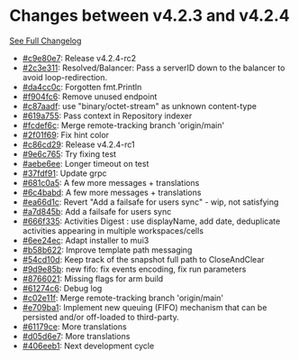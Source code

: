 # Changes between v4.2.3 and v4.2.4

[See Full Changelog](https://github.com/pydio/cells/compare/v4.2.3...v4.2.4)

- [#c9e80e7](https://github.com/pydio/cells/commit/c9e80e738aad592361e3c664c34ff1568293a732): Release v4.2.4-rc2
- [#2c3e311](https://github.com/pydio/cells/commit/2c3e3116c096bad155d4ea3aa2b5053b738284ba): Resolved/Balancer: Pass a serverID down to the balancer to avoid loop-redirection.
- [#da4cc0c](https://github.com/pydio/cells/commit/da4cc0c1624c41e3b835be84fe1ccf7f71a08503): Forgotten fmt.Println
- [#f904fc6](https://github.com/pydio/cells/commit/f904fc6f5c3066be43b511a22a17c67299429b75): Remove unused endpoint
- [#c87aadf](https://github.com/pydio/cells/commit/c87aadfe1dcd639499cde5b8963c665f988b25a3): use "binary/octet-stream" as unknown content-type
- [#619a755](https://github.com/pydio/cells/commit/619a7556789ae1ce52933c49240f72bdfca6cf7b): Pass context in Repository indexer
- [#fcdef6c](https://github.com/pydio/cells/commit/fcdef6c63ff04c000ed10e11ad182df85825e704): Merge remote-tracking branch 'origin/main'
- [#2f01f69](https://github.com/pydio/cells/commit/2f01f69dad2c195c0587775b9fd76825c2b4f3c3): Fix hint color
- [#c86cd29](https://github.com/pydio/cells/commit/c86cd29ef66b95be1283f530b648e2c355da2103): Release v4.2.4-rc1
- [#9e6c765](https://github.com/pydio/cells/commit/9e6c76551fd58dad31de597cf1bd1eb0b641039a): Try fixing test
- [#aebe6ee](https://github.com/pydio/cells/commit/aebe6ee7357c51eff6544e1c7e128c09a908ac39): Longer timeout on test
- [#37fdf91](https://github.com/pydio/cells/commit/37fdf915b5f8a3fc3d5c60f0db97132515092dd2): Update grpc
- [#681c0a5](https://github.com/pydio/cells/commit/681c0a521bc4d122f6f89b6b92b677dbcef60f9d): A few more messages + translations
- [#6c4babd](https://github.com/pydio/cells/commit/6c4babdd982247f327d1a6d0899a6f3d553cc44c): A few more messages + translations
- [#ea66d1c](https://github.com/pydio/cells/commit/ea66d1ceb77a96c3debd5ea7af1881c48cca7734): Revert "Add a failsafe for users sync" - wip, not satisfying
- [#a7d845b](https://github.com/pydio/cells/commit/a7d845b981e915c90cc22a1e1e13b98df088f0d2): Add a failsafe for users sync
- [#666f335](https://github.com/pydio/cells/commit/666f3352d3a99d75204d359e479755617ead93d4): Activities Digest : use displayName, add date, deduplicate activities appearing in multiple workspaces/cells
- [#6ee24ec](https://github.com/pydio/cells/commit/6ee24ec9496420c008b6b7a0fe8386cc284dfc91): Adapt installer to mui3
- [#b58b622](https://github.com/pydio/cells/commit/b58b6226e62c6eee60c053dae65ce299f8fdbab6): Improve template path messaging
- [#54cd10d](https://github.com/pydio/cells/commit/54cd10d73cb6fc8e24c26bbcfc200c4aff84601c): Keep track of the snapshot full path to CloseAndClear
- [#9d9e85b](https://github.com/pydio/cells/commit/9d9e85bc95fe5d7fe7f3c462f292993e59feeb8a): new fifo: fix events encoding, fix run parameters
- [#8766021](https://github.com/pydio/cells/commit/876602195a9cab81d8c55da5207751abdb345cd9): Missing flags for arm build
- [#61274c6](https://github.com/pydio/cells/commit/61274c6fd36f4b6c014bfc1ac0ee1437ca5e5221): Debug log
- [#c02e11f](https://github.com/pydio/cells/commit/c02e11fee4b30e315f6489d5195d6f2a6cbfd9ac): Merge remote-tracking branch 'origin/main'
- [#e709ba1](https://github.com/pydio/cells/commit/e709ba1c2312813e50fb3518bede413f0febe10b): Implement new queuing (FIFO) mechanism that can be persisted and/or off-loaded to third-party.
- [#61179ce](https://github.com/pydio/cells/commit/61179ce882ac3671abe7a9acca64c1b3d2b6dd3d): More translations
- [#d05d6e7](https://github.com/pydio/cells/commit/d05d6e756de6fce695bec3d5bd1919c5e369cfa1): More translations
- [#406eeb1](https://github.com/pydio/cells/commit/406eeb1cc378c6179d2c26b6985168e06e0780a3): Next development cycle

